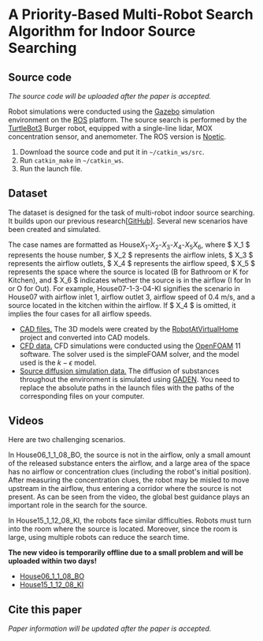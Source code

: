 # A Priority-Based Multi-Robot Search Algorithm for Indoor Source Searching

## Source code

*The source code will be uploaded after the paper is accepted.*

Robot simulations were conducted using the [Gazebo](https://gazebosim.org/home) simulation environment on the [ROS](https://www.ros.org/) platform. The source search is performed by the [TurtleBot3](https://emanual.robotis.com/docs/en/platform/turtlebot3/overview/) Burger robot, equipped with a single-line lidar, MOX concentration sensor, and anemometer. The ROS version is [Noetic](https://wiki.ros.org/noetic).

1. Download the source code and put it in `~/catkin_ws/src`.
2. Run `catkin_make` in `~/catkin_ws`.
3. Run the launch file.

## Dataset

The dataset is designed for the task of multi-robot indoor source searching. It builds upon our previous research\[[GitHub](https://github.com/mwanggh/An-Exploration-Enhanced-Search-Algorithm-for-Robot-Indoor-Source-Searching)\]. Several new scenarios have been created and simulated. 

The case names are formatted as House$X_1$-$X_2$-$X_3$-$X_4$-$X_5 X_6$, where $ X_1 $ represents the house number, $ X_2 $ represents the airflow inlets, $ X_3 $ represents the airflow outlets, $ X_4 $ represents the airflow speed, $ X_5 $ represents the space where the source is located (B for Bathroom or K for Kitchen), and $ X_6 $ indicates whether the source is in the airflow (I for In or O for Out). For example, House07-1-3-04-KI signifies the scenario in House07 with airflow inlet 1, airflow outlet 3, airflow speed of 0.4 m/s, and a source located in the kitchen within the airflow. If $ X_4 $ is omitted, it implies the four cases for all airflow speeds.

- [CAD files.](https://huggingface.co/datasets/WangHaaa/SourceSearchingDatasetCAD) The 3D models were created by the [RobotAtVirtualHome](https://github.com/DavidFernandezChaves/RobotAtVirtualHome) project and converted into CAD models.
- [CFD data.](https://huggingface.co/datasets/WangHaaa/SourceSearchingDatasetCFD) CFD simulations were conducted using the [OpenFOAM](https://openfoam.org/) 11 software. The solver used is the simpleFOAM solver, and the model used is the $k-\epsilon$ model.
- [Source diffusion simulation data.](https://huggingface.co/datasets/WangHaaa/SourceSearchingDatasetGADEN) The diffusion of substances throughout the environment is simulated using [GADEN](https://github.com/MAPIRlab/gaden). You need to replace the absolute paths in the launch files with the paths of the corresponding files on your computer.

## Videos

Here are two challenging scenarios.

In House06_1_1_08_BO, the source is not in the airflow, only a small amount of the released substance enters the airflow, and a large area of the space has no airflow or concentration clues (including the robot's initial position). After measuring the concentration clues, the robot may be misled to move upstream in the airflow, thus entering a corridor where the source is not present. As can be seen from the video, the global best guidance plays an important role in the search for the source.

In House15_1_12_08_KI, the robots face similar difficulties. Robots must turn into the room where the source is located. Moreover, since the room is large, using multiple robots can reduce the search time.

**The new video is temporarily offline due to a small problem and will be uploaded within two days!**

- [House06_1_1_08_BO](https://youtu.be/7NADVH4X-HM)
- [House15_1_12_08_KI](https://youtu.be/Cp7u-X54fSM)

## Cite this paper

*Paper information will be updated after the paper is accepted.*
